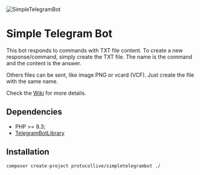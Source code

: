 ![SimpleTelegramBot](https://repository-images.githubusercontent.com/466767180/cbf06952-83b4-4d49-8df9-d7d7c23bbd48)
# Simple Telegram Bot

This bot responds to commands with TXT file content. To create a new response/command, simply create the TXT file. The name is the command and the content is the answer.

Others files can be sent, like image PNG or vcard (VCF). Just create the file with the same name.

Check the [Wiki](https://github.com/ProtocolLive/SimpleTelegramBot/wiki) for more details.

## Dependencies

- PHP >= 8.3;
- [TelegramBotLibrary](https://github.com/ProtocolLive/TelegramBotLibrary)

## Installation

``
composer create-project protocollive/simpletelegrambot ./
``
